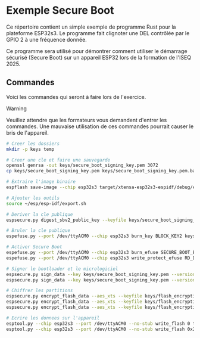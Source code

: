 # Exemple Secure Boot
Ce répertoire contient un simple exemple de programme Rust pour la plateforme ESP32s3.
Le programme fait clignoter une DEL contrôlée par le GPIO 2 à une fréquence donnée.

Ce programme sera utilisé pour démontrer comment utiliser le démarrage sécurisé (Secure Boot) sur un appareil ESP32 lors de la formation de l'ISEQ 2025.

## Commandes
Voici les commandes qui seront à faire lors de l'exercice.

> [!WARNING]
> Veuillez attendre que les formateurs vous demandent d'entrer les commandes. Une mauvaise utilisation de ces commandes pourrait causer le bris de l'appareil.

```sh
# Creer les dossiers
mkdir -p keys temp

# Creer une cle et faire une sauvegarde
openssl genrsa -out keys/secure_boot_signing_key.pem 3072
cp keys/secure_boot_signing_key.pem keys/secure_boot_signing_key.pem.bak

# Extraire l'image binaire
espflash save-image --chip esp32s3 target/xtensa-esp32s3-espidf/debug/exemple-secure-boot temp/firmware.bin

# Ajouter les outils
source ~/esp/esp-idf/export.sh

# Deriver la cle publique
espsecure.py digest_sbv2_public_key --keyfile keys/secure_boot_signing_key.pem --output keys/digest.bin

# Bruler la cle publique
espefuse.py --port /dev/ttyACM0 --chip esp32s3 burn_key BLOCK_KEY2 keys/digest.bin SECURE_BOOT_DIGEST0

# Activer Secure Boot
espefuse.py --port /dev/ttyACM0 --chip esp32s3 burn_efuse SECURE_BOOT_EN
espefuse.py --port /dev/ttyACM0 --chip esp32s3 write_protect_efuse RD_DIS

# Signer le bootloader et le micrologiciel
espsecure.py sign_data --key keys/secure_boot_signing_key.pem --version 2 --output temp/bootloader-signed.bin target/xtensa-esp32s3-espidf/debug/bootloader.bin
espsecure.py sign_data --key keys/secure_boot_signing_key.pem --version 2 --output temp/firmware-signed.bin temp/firmware.bin

# Chiffrer les partitions
espsecure.py encrypt_flash_data --aes_xts --keyfile keys/flash_encryption_key.bin --address 0x0 --output temp/bootloader-enc.bin temp/bootloader-signed.bin
espsecure.py encrypt_flash_data --aes_xts --keyfile keys/flash_encryption_key.bin --address 0xA000 --output temp/partition-table-enc.bin target/xtensa-esp32s3-espidf/debug/partition-table.bin
espsecure.py encrypt_flash_data --aes_xts --keyfile keys/flash_encryption_key.bin --address 0x20000 --output temp/firmware-enc.bin temp/firmware-signed.bin

# Ecrire les donnees sur l'appareil
esptool.py --chip esp32s3 --port /dev/ttyACM0 --no-stub write_flash 0 temp/bootloader-enc.bin 0xA000 temp/partition-table-enc.bin --force
esptool.py --chip esp32s3 --port /dev/ttyACM0 --no-stub write_flash 0x20000 temp/firmware-enc.bin --force
```
